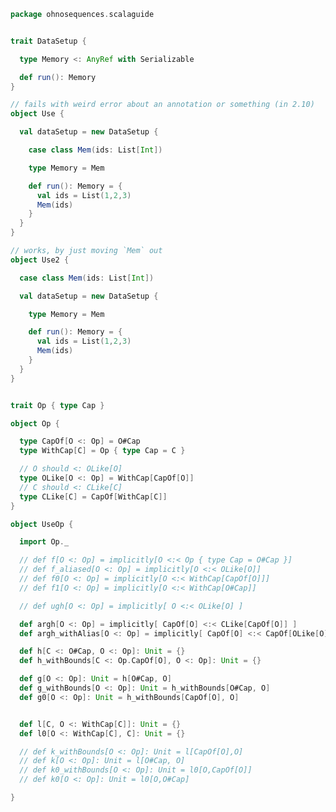 
```scala
package ohnosequences.scalaguide


trait DataSetup {

  type Memory <: AnyRef with Serializable

  def run(): Memory
}

// fails with weird error about an annotation or something (in 2.10)
object Use {

  val dataSetup = new DataSetup {

    case class Mem(ids: List[Int])

    type Memory = Mem

    def run(): Memory = {
      val ids = List(1,2,3)
      Mem(ids)
    }
  }
}

// works, by just moving `Mem` out
object Use2 {

  case class Mem(ids: List[Int])

  val dataSetup = new DataSetup {

    type Memory = Mem

    def run(): Memory = {
      val ids = List(1,2,3)
      Mem(ids)
    }
  }
}


trait Op { type Cap }

object Op {

  type CapOf[O <: Op] = O#Cap
  type WithCap[C] = Op { type Cap = C }

  // O should <: OLike[O]
  type OLike[O <: Op] = WithCap[CapOf[O]]
  // C should <: CLike[C]
  type CLike[C] = CapOf[WithCap[C]]
}

object UseOp {

  import Op._

  // def f[O <: Op] = implicitly[O <:< Op { type Cap = O#Cap }]
  // def f_aliased[O <: Op] = implicitly[O <:< OLike[O]]
  // def f0[O <: Op] = implicitly[O <:< WithCap[CapOf[O]]]
  // def f1[O <: Op] = implicitly[O <:< WithCap[O#Cap]]

  // def ugh[O <: Op] = implicitly[ O <:< OLike[O] ]

  def argh[O <: Op] = implicitly[ CapOf[O] <:< CLike[CapOf[O]] ]
  def argh_withAlias[O <: Op] = implicitly[ CapOf[O] <:< CapOf[OLike[O]] ]

  def h[C <: O#Cap, O <: Op]: Unit = {}
  def h_withBounds[C <: Op.CapOf[O], O <: Op]: Unit = {}

  def g[O <: Op]: Unit = h[O#Cap, O]
  def g_withBounds[O <: Op]: Unit = h_withBounds[O#Cap, O]
  def g0[O <: Op]: Unit = h_withBounds[CapOf[O], O]


  def l[C, O <: WithCap[C]]: Unit = {}
  def l0[O <: WithCap[C], C]: Unit = {}

  // def k_withBounds[O <: Op]: Unit = l[CapOf[O],O]
  // def k[O <: Op]: Unit = l[O#Cap, O]
  // def k0_withBounds[O <: Op]: Unit = l0[O,CapOf[O]]
  // def k0[O <: Op]: Unit = l0[O,O#Cap]

}

```




[main/scala/errors.scala]: errors.scala.md
[main/scala/existentials.scala]: existentials.scala.md
[main/scala/refinementsAndWith.scala]: refinementsAndWith.scala.md
[main/scala/taggedTypes.scala]: taggedTypes.scala.md
[main/scala/typeMembers.scala]: typeMembers.scala.md
[test/scala/errors.scala]: ../../test/scala/errors.scala.md
